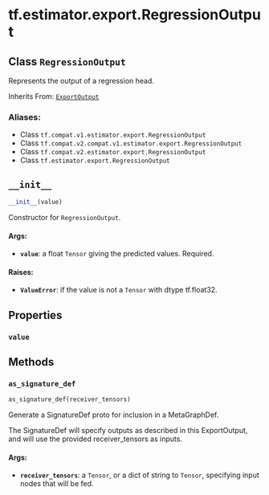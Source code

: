 <div itemscope itemtype="http://developers.google.com/ReferenceObject">
<meta itemprop="name" content="tf.estimator.export.RegressionOutput" />
<meta itemprop="path" content="Stable" />
<meta itemprop="property" content="value"/>
<meta itemprop="property" content="__init__"/>
<meta itemprop="property" content="as_signature_def"/>
</div>

# tf.estimator.export.RegressionOutput

## Class `RegressionOutput`

Represents the output of a regression head.

Inherits From: [`ExportOutput`](../../../tf/estimator/export/ExportOutput.md)

### Aliases:

* Class `tf.compat.v1.estimator.export.RegressionOutput`
* Class `tf.compat.v2.compat.v1.estimator.export.RegressionOutput`
* Class `tf.compat.v2.estimator.export.RegressionOutput`
* Class `tf.estimator.export.RegressionOutput`

<!-- Placeholder for "Used in" -->


<h2 id="__init__"><code>__init__</code></h2>

``` python
__init__(value)
```

Constructor for `RegressionOutput`.


#### Args:


* <b>`value`</b>: a float `Tensor` giving the predicted values.  Required.


#### Raises:


* <b>`ValueError`</b>: if the value is not a `Tensor` with dtype tf.float32.



## Properties

<h3 id="value"><code>value</code></h3>






## Methods

<h3 id="as_signature_def"><code>as_signature_def</code></h3>

``` python
as_signature_def(receiver_tensors)
```

Generate a SignatureDef proto for inclusion in a MetaGraphDef.

The SignatureDef will specify outputs as described in this ExportOutput,
and will use the provided receiver_tensors as inputs.

#### Args:


* <b>`receiver_tensors`</b>: a `Tensor`, or a dict of string to `Tensor`, specifying
  input nodes that will be fed.



